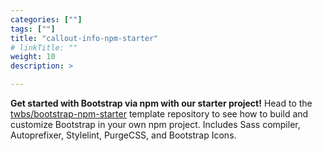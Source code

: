 ```yaml
---
categories: [""]
tags: [""]
title: "callout-info-npm-starter"
# linkTitle: ""
weight: 10
description: >

---
```


**Get started with Bootstrap via npm with our starter project!** Head to the [twbs/bootstrap-npm-starter](https://github.com/twbs/bootstrap-npm-starter) template repository to see how to build and customize Bootstrap in your own npm project. Includes Sass compiler, Autoprefixer, Stylelint, PurgeCSS, and Bootstrap Icons.
